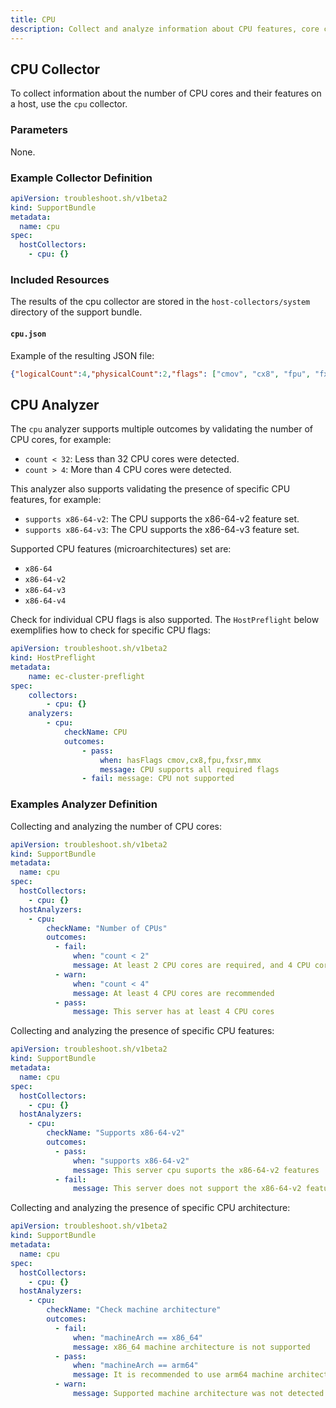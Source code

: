 ```yaml
---
title: CPU
description: Collect and analyze information about CPU features, core counts and architecture.
---
```


## CPU Collector

To collect information about the number of CPU cores and their features on a host, use the `cpu` collector.

### Parameters

None.

### Example Collector Definition

```yaml
apiVersion: troubleshoot.sh/v1beta2
kind: SupportBundle
metadata:
  name: cpu
spec:
  hostCollectors:
    - cpu: {}
```

### Included Resources

The results of the cpu collector are stored in the `host-collectors/system` directory of the support bundle.

#### `cpu.json`

Example of the resulting JSON file:

```json
{"logicalCount":4,"physicalCount":2,"flags": ["cmov", "cx8", "fpu", "fxsr" ]}
```

## CPU Analyzer

The `cpu` analyzer supports multiple outcomes by validating the number of CPU cores, for example:

- `count < 32`: Less than 32 CPU cores were detected.
- `count > 4`: More than 4 CPU cores were detected.

This analyzer also supports validating the presence of specific CPU features, for example:

- `supports x86-64-v2`: The CPU supports the x86-64-v2 feature set.
- `supports x86-64-v3`: The CPU supports the x86-64-v3 feature set.

Supported CPU features (microarchitectures) set are:

- `x86-64`
- `x86-64-v2`
- `x86-64-v3`
- `x86-64-v4`

Check for individual CPU flags is also supported. The `HostPreflight` below exemplifies how to check for specific CPU flags:

```yaml
apiVersion: troubleshoot.sh/v1beta2
kind: HostPreflight
metadata:
    name: ec-cluster-preflight
spec:
    collectors:
        - cpu: {}
    analyzers:
        - cpu:
            checkName: CPU
            outcomes:
                - pass:
                    when: hasFlags cmov,cx8,fpu,fxsr,mmx
                    message: CPU supports all required flags
                - fail: message: CPU not supported
```

### Examples Analyzer Definition

Collecting and analyzing the number of CPU cores:

```yaml
apiVersion: troubleshoot.sh/v1beta2
kind: SupportBundle
metadata:
  name: cpu
spec:
  hostCollectors:
    - cpu: {}
  hostAnalyzers:
    - cpu:
        checkName: "Number of CPUs"
        outcomes:
          - fail:
              when: "count < 2"
              message: At least 2 CPU cores are required, and 4 CPU cores are recommended
          - warn:
              when: "count < 4"
              message: At least 4 CPU cores are recommended
          - pass:
              message: This server has at least 4 CPU cores
```

Collecting and analyzing the presence of specific CPU features:

```yaml
apiVersion: troubleshoot.sh/v1beta2
kind: SupportBundle
metadata:
  name: cpu
spec:
  hostCollectors:
    - cpu: {}
  hostAnalyzers:
    - cpu:
        checkName: "Supports x86-64-v2"
        outcomes:
          - pass:
              when: "supports x86-64-v2"
              message: This server cpu suports the x86-64-v2 features
          - fail:
              message: This server does not support the x86-64-v2 features
```

Collecting and analyzing the presence of specific CPU architecture:

```yaml
apiVersion: troubleshoot.sh/v1beta2
kind: SupportBundle
metadata:
  name: cpu
spec:
  hostCollectors:
    - cpu: {}
  hostAnalyzers:
    - cpu:
        checkName: "Check machine architecture"
        outcomes:
          - fail:
              when: "machineArch == x86_64"
              message: x86_64 machine architecture is not supported
          - pass:
              when: "machineArch == arm64"
              message: It is recommended to use arm64 machine architecture
          - warn:
              message: Supported machine architecture was not detected
```